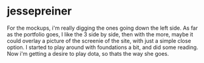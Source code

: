 jessepreiner
============

For the mockups, i'm really digging the ones going down the left side. As far as the portfolio goes, I like the 3 side by side, then with the more, maybe it could overlay a picture of the screenie of the site, with just a simple close option.
I started to play around with foundations a bit, and did some reading. Now i'm getting a desire to play dota, so thats the way she goes.
